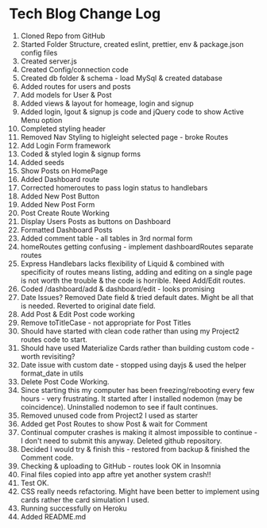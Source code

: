 # Tech Blog Change Log

1. Cloned Repo from GitHub
2. Started Folder Structure, created eslint, prettier, env & package.json config files
3. Created server.js
4. Created Config/connection code
5. Created db folder & schema - load MySql & created database
6. Added routes for users and posts
7. Add models for User & Post
8. Added views & layout for homeage, login and signup
9. Added login, lgout & signup js code and jQuery code to show Active Menu option
10. Completed styling header
11. Removed Nav Styling to higleight selected page - broke Routes
12. Add Login Form framework
13. Coded & styled login & signup forms
14. Added seeds
15. Show Posts on HomePage
16. Added Dashboard route
17. Corrected homeroutes to pass login status to handlebars
18. Added New Post Button
19. Added New Post Form
20. Post Create Route Working 
21. Display Users Posts as buttons on Dashboard
22. Formatted Dashboard Posts
23. Added comment table - all tables in 3rd normal form
24. homeRoutes getting confusing - implement dashboardRoutes separate routes
25. Express Handlebars lacks flexibility of Liquid & combined with specificity of routes means listing, adding and editing on a single page is not worth the trouble & the code is horrible. Need Add/Edit routes.
26. Coded /dashboard/add & dashboard/edit - looks promising
27. Date Issues? Removed Date field & tried default dates. Might be all that is needed. Reverted to original date field. 
27. Add Post & Edit Post code working
28. Remove toTitleCase - not appropriate for Post Titles
29. Should have started with clean code rather than using my Project2 routes code to start.
30. Should have used Materialize Cards rather than building custom code - worth revisiting?
31. Date issue with custom date - stopped using dayjs & used the helper format_date in utils
32. Delete Post Code Working.
33. Since starting this my computer has been freezing/rebooting every few hours - very frustrating. It started after I installed nodemon (may be coincidence). Uninstalled nodemon to see if fault continues.
34. Removed unused code from Project2 I used as starter 
35. Added get Post Routes to show Post & wait for Comment
36. Continual computer crashes is making it almost impossible to continue - I don't need to submit this anyway. Deleted github repository.
37. Decided I would try & finish this - restored from backup & finished the Comment code.
38. Checking & uploading to GitHub - routes look OK in Insomnia
39. Final files copied into app aftre yet another system crash!!
40. Test OK.
41. CSS really needs refactoring. Might have been better to implement using cards rather the card simulation I used.
42. Running successfully on Heroku
43. Added README.md
